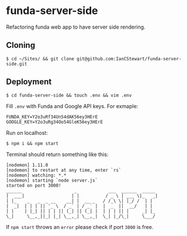# funda-server-side
Refactoring funda web app to have server side rendering.

## Cloning

```
$ cd ~/Sites/ && git clone git@github.com:IanCStewart/funda-server-side.git
```

## Deployment

```
$ cd funda-server-side && touch .env && vim .env
```

Fill `.env` with Funda and Google API keys. For exmaple:
```
FUNDA_KEY=Y2o3uRf34Un54dAK56ey3HErE
GOOGLE_KEY=Y2o3uRg34Oo54GleK56ey3HErE
```

Run on localhost:
```
$ npm i && npm start
```

Terminal should return something like this:
```
[nodemon] 1.11.0
[nodemon] to restart at any time, enter `rs`
[nodemon] watching: *.*
[nodemon] starting `node server.js`
started on port 3000!
______                    _            ___  ______  _____
|  ___|                  | |          / _ \ | ___ \|_   _|
| |_    _   _  _ __    __| |  __ _   / /_\ \| |_/ /  | |  
|  _|  | | | || '_ \  / _` | / _` |  |  _  ||  __/   | |  
| |    | |_| || | | || (_| || (_| |  | | | || |     _| |_
\_|     \__,_||_| |_| \__,_| \__,_|  \_| |_/\_|     \___/
```

If `npm start` throws an `error` please check if port `3000` is free.
